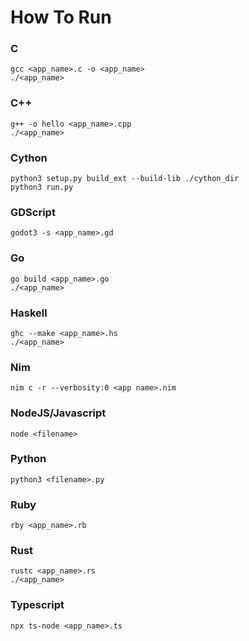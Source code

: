 # How To Run

### C
    gcc <app_name>.c -o <app_name>
    ./<app_name>

### C++
    g++ -o hello <app_name>.cpp
    ./<app_name>

### Cython
    python3 setup.py build_ext --build-lib ./cython_dir
    python3 run.py

### GDScript
    godot3 -s <app_name>.gd

### Go
    go build <app_name>.go
    ./<app_name>

### Haskell
    ghc --make <app_name>.hs
    ./<app_name>

### Nim
    nim c -r --verbosity:0 <app name>.nim

### NodeJS/Javascript
    node <filename>

### Python
    python3 <filename>.py

### Ruby
    rby <app_name>.rb

### Rust
    rustc <app_name>.rs
    ./<app_name>

### Typescript
    npx ts-node <app_name>.ts
